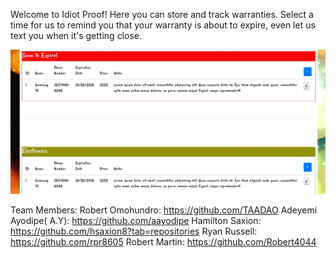 
Welcome to Idiot Proof! Here you can store and track warranties. Select a time for us to remind you that your warranty is about to expire, even let us text you when it's getting close.

![Screenshot](https://github.com/TAADAO/IdiotProof/blob/master/public/images/readMeImg.jpg)

Team Members:
Robert Omohundro: https://github.com/TAADAO
Adeyemi Ayodipe( A.Y): https://github.com/aayodipe
Hamilton Saxion: https://github.com/hsaxion8?tab=repositories
Ryan Russell: https://github.com/rpr8605
Robert Martin: https://github.com/Robert4044

